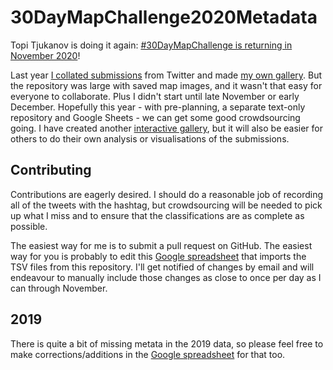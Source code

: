 # 30DayMapChallenge2020Metadata

Topi Tjukanov is doing it again: [#30DayMapChallenge is returning in November 2020](https://github.com/tjukanovt/30DayMapChallenge)!

Last year [I collated submissions](https://github.com/dakvid/30DayMapChallenge) from Twitter and made [my own gallery](https://david.frigge.nz/30DayMapChallenge/).
But the repository was large with saved map images, and it wasn't that easy for everyone to collaborate. Plus I didn't start until late November or early December.
Hopefully this year - with pre-planning, a separate text-only repository and Google Sheets - we can get some good crowdsourcing going.
I have created another [interactive gallery](https://david.frigge.nz/30DayMapChallenge2020/), but it will also be easier for others to do their own analysis or visualisations of the submissions.

## Contributing

Contributions are eagerly desired. I should do a reasonable job of recording all of the tweets with the hashtag, but crowdsourcing
will be needed to pick up what I miss and to ensure that the classifications are as complete as possible.

The easiest way for me is to submit a pull request on GitHub. The easiest way for you is probably to edit this
[Google spreadsheet](https://docs.google.com/spreadsheets/d/1j2iLnWtBATMxpvDZLXlqaOd0zmcclyg8VIgkPgVMklQ/edit?usp=sharing)
that imports the TSV files from this repository.
I'll get notified of changes by email and will endeavour to manually include those changes as close to once per
day as I can through November.

## 2019

There is quite a bit of missing metata in the 2019 data, so please feel free to make corrections/additions in the
[Google spreadsheet](https://docs.google.com/spreadsheets/d/1nGdgC39S_WT3jHJRZXyZOQb3AYbvDFYwUu90rZCsB4g/edit?usp=sharing) for that too.

